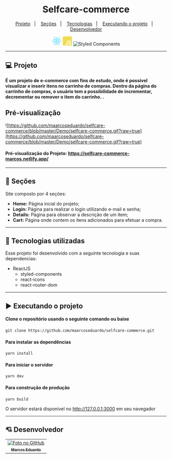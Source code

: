 <h1 align="center">
 Selfcare-commerce
</h1>

<p align="center">
  <a href="#-projeto">Projeto</a>&nbsp;&nbsp;&nbsp;|&nbsp;&nbsp;&nbsp;
  <a href="#-seções">Seções</a>&nbsp;&nbsp;&nbsp;|&nbsp;&nbsp;&nbsp;
  <a href="#-tecnologias-utilizadas">Tecnologias</a>&nbsp;&nbsp;&nbsp;|&nbsp;&nbsp;&nbsp;
  <a href="#%EF%B8%8F-executando-o-projeto">Executando o projeto</a>&nbsp;&nbsp;&nbsp;|&nbsp;&nbsp;&nbsp;
  <a href="#-desenvolvedor">Desenvolvedor</a>
</p>

<p align="center">
  
  <img alt="ReactJS" width="29" src="https://raw.githubusercontent.com/devicons/devicon/master/icons/react/react-original.svg">
  
  <img alt="JavaScript" width="29" src="https://raw.githubusercontent.com/devicons/devicon/master/icons/javascript/javascript-plain.svg">
  
  <img alt="Styled Components" src="https://camo.githubusercontent.com/bf5730813c588c41aee84395dcc406f5b5de39c06a2e5362cefe38fcbde9f1d9/68747470733a2f2f696d672e736869656c64732e696f2f62616467652f5374796c6564436f6d706f6e656e74732d3432343234323f7374796c653d666f722d7468652d6261646765266c6f676f3d7374796c6564636f6d706f6e656e7473266c6f676f436f6c6f723d70696e6b">
  
</p>

---

## 💻 Projeto


**É um projeto de e-commerce com fins de estudo, onde é possível visualizar e inserir itens no carrinho de compras. Dentro da página do carrinho de compras, o usuário tem a possibilidade de incrementar, decrementar ou remover o item do carrinho. .**

## Pré-visualização

![https://github.com/maarcoseduardo/selfcare-commerce/blob/master/Demo/selfcare-commerce.gif?raw=true](https://github.com/maarcoseduardo/selfcare-commerce/blob/master/Demo/selfcare-commerce.gif?raw=true)


#### Pré-visualização do Projeto: https://selfcare-commerce-marcos.netlify.app/
---

## 📌 Seções
Site composto por 4 seções:

- **Home:** Página incial do projeto;
- **Login:** Página para realizar o login utilizando e-mail e senha;
- **Details:** Página para observar a descrição de um item;
- **Cart:** Página onde contem os itens adicionados para efetuar a compra.

---

## 🚀 Tecnologias utilizadas
Esse projeto foi desenvolvido com a seguinte tecnologia e suas dependencias:

- ReactJS
    - styled-components
    - react-icons
    - react-router-dom 
    
---

## ▶️ Executando o projeto

#### Clone o repositório usando o seguinte comando ou baixe

```
git clone https://github.com/maarcoseduardo/selfcare-commerce.git
```

#### Para instalar as dependências

```
yarn install
```

#### Para iniciar o servidor

```
yarn dev
```

#### Para construção de produção

```
yarn build
```

O servidor estará disponível no http://127.0.0.1:3000 em seu navegador

---

## 💘 Desenvolvedor<br>
<table>
  <tr>
    <td align="center">
      <a href="https://github.com/maarcoseduardo">
        <img src="https://avatars.githubusercontent.com/u/59845705?v=4" width="100" alt="Foto no GitHub"/><br>
        <sub>
          <b>Marcos Eduardo</b>
        </sub>
      </a>
    </td>
  </tr>
</table>
